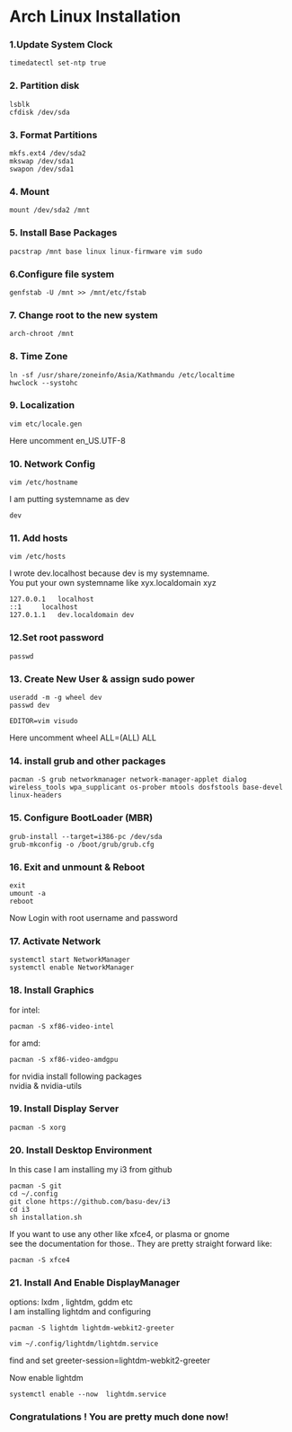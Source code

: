 # Arch Linux Installation

### 1.Update System Clock
```
timedatectl set-ntp true
```
### 2. Partition disk
```
lsblk
cfdisk /dev/sda
```
### 3. Format Partitions
```
mkfs.ext4 /dev/sda2
mkswap /dev/sda1
swapon /dev/sda1
```
### 4. Mount
```
mount /dev/sda2 /mnt
```
### 5. Install Base Packages
```
pacstrap /mnt base linux linux-firmware vim sudo
```
### 6.Configure file system
```
genfstab -U /mnt >> /mnt/etc/fstab
```

### 7. Change root to the new system
```
arch-chroot /mnt
```
### 8. Time Zone
```
ln -sf /usr/share/zoneinfo/Asia/Kathmandu /etc/localtime
hwclock --systohc
```
### 9. Localization
```
vim etc/locale.gen
```
Here uncomment en_US.UTF-8

### 10. Network Config
```
vim /etc/hostname
```
I am putting systemname as dev
```
dev
```
### 11. Add hosts
```
vim /etc/hosts
```
I wrote  dev.localhost because dev is my systemname.<br>
You put your own systemname like  xyx.localdomain xyz
```
127.0.0.1	localhost
::1		localhost
127.0.1.1	dev.localdomain	dev
```
### 12.Set root password
```
passwd
```
### 13. Create New User & assign sudo power
```
useradd -m -g wheel dev
passwd dev

EDITOR=vim visudo
```
Here uncomment 
wheel ALL=(ALL) ALL

### 14. install grub and other packages
```
pacman -S grub networkmanager network-manager-applet dialog wireless_tools wpa_supplicant os-prober mtools dosfstools base-devel linux-headers
```
### 15. Configure BootLoader (MBR)
```
grub-install --target=i386-pc /dev/sda
grub-mkconfig -o /boot/grub/grub.cfg
```
### 16. Exit and unmount & Reboot
```
exit
umount -a
reboot
```
 Now Login with root username and password

### 17. Activate Network
```
systemctl start NetworkManager
systemctl enable NetworkManager
```
### 18. Install Graphics

for intel:
```
pacman -S xf86-video-intel 
```
for amd:
```
pacman -S xf86-video-amdgpu
```
for nvidia install following packages<br>
nvidia & nvidia-utils

### 19. Install Display Server
```
pacman -S xorg
```

### 20. Install Desktop Environment 
In this case I am installing my i3 from github
```
pacman -S git
cd ~/.config
git clone https://github.com/basu-dev/i3
cd i3
sh installation.sh
```

If you want to use any other like xfce4, or plasma or gnome<br>
see the documentation for those.. 
They are pretty straight forward like:
```
pacman -S xfce4
```

### 21. Install And Enable  DisplayManager
options: lxdm , lightdm, gddm etc<br>
I am installing lightdm and configuring
```
pacman -S lightdm lightdm-webkit2-greeter

vim ~/.config/lightdm/lightdm.service
```
find and set  greeter-session=lightdm-webkit2-greeter

Now enable lightdm
```
systemctl enable --now  lightdm.service
```

### Congratulations ! You are pretty much done now!

